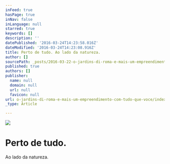 ```yaml
---
inFeed: true
hasPage: true
inNav: false
inLanguage: null
starred: true
keywords: []
description: ''
datePublished: '2016-03-24T14:23:58.016Z'
dateModified: '2016-03-24T14:23:08.916Z'
title: Perto de tudo. Ao lado da natureza.
author: []
sourcePath: _posts/2016-03-22-o-jardins-di-roma-e-mais-um-empreendimento-com-tudo-que-voce.md
published: true
authors: []
publisher:
  name: null
  domain: null
  url: null
  favicon: null
url: o-jardins-di-roma-e-mais-um-empreendimento-com-tudo-que-voce/index.html
_type: Article

---
```

![](https://the-grid-user-content.s3-us-west-2.amazonaws.com/6a37de23-b090-4f83-9c7d-84d6288e7f1c.jpg)

# Perto de tudo.  
Ao lado da natureza.